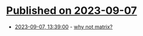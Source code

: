 # [Published on 2023-09-07](index.md)

* [2023-09-07, 13:39:00](https://lobste.rs/s/wvi9xw/why_not_matrix) - [why not matrix?](https://telegra.ph/why-not-matrix-08-07)
